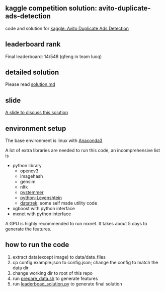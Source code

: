## kaggle competition solution: avito-duplicate-ads-detection

code and solution for [kaggle: Avito Duplicate Ads Detection](https://www.kaggle.com/c/avito-duplicate-ads-detection) 

## leaderboard rank

Final leaderboard: 14/548 (qfeng in team luoq)

## detailed solution

Please read [solution.md](solution.md)

## slide

[A slide to discuss this solution](https://luoq.github.io/slide/avito-duplicate-ads-detection_review.html)

## environment setup

The base environment is linux with [Anaconda3](https://www.continuum.io/downloads)

A lot of extra libraries are needed to run this code, an incomprehensive list is
* python library
  * opencv3
  * imagehash
  * gensim
  * nltk
  * [pystemmer](https://github.com/snowballstem/pystemmer)
  * [python-Levenshtein](https://pypi.python.org/pypi/python-Levenshtein)
  * [datatrek](https://github.com/luoq/datatrek): some self made utility code
* xgboost with python interface
* mxnet with python interface

A GPU is highly recommended to run mxnet. It takes about 5 days to generate the features.

## how to run the code

1. extract data(except image) to data/data_files
2. cp config.example.json to config.json; change the config to match the data dir
3. change working dir to root of this repo
4. run [prepare_data.sh]() to generate features
5. run [leaderboad_solution.py]() to generate final solution
